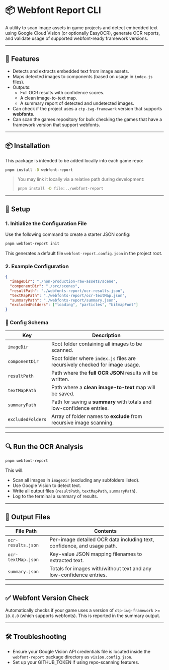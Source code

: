 # 📦 Webfont Report CLI

A utility to scan image assets in game projects and detect embedded text using Google Cloud Vision (or optionally EasyOCR), generate OCR reports, and validate usage of supported webfont-ready framework versions.

---

## 🚀 Features

- Detects and extracts embedded text from image assets.
- Maps detected images to components (based on usage in `index.js` files).
- Outputs:
  - Full OCR results with confidence scores.
  - A clean image-to-text map.
  - A summary report of detected and undetected images.
- Can check if the project uses a `ctp-iwg-framework` version that supports **webfonts**.
- Can scan the games repository for bulk checking the games that have a framework version that support webfonts.
---

## 📦 Installation

This package is intended to be added locally into each game repo:

```bash
pnpm install -D webfont-report
```

> You may link it locally via a relative path during development:
> ```bash
> pnpm install -D file:../webfont-report
> ```

---

## 🧪 Setup

### 1. Initialize the Configuration File

Use the following command to create a starter JSON config:

```bash
pnpm webfont-report init
```

This generates a default file `webfont-report.config.json` in the project root.

### 2. Example Configuration

```json
{
  "imageDir": "./non-production-raw-assets/scene",
  "componentDir": "./src/scenes",
  "resultPath": "./webfonts-report/ocr-results.json",
  "textMapPath": "./webfonts-report/ocr-textMap.json",
  "summaryPath": "./webfonts-report/summary.json",
  "excludedFolders": ["loading", "particles", "bitmapFont"]
}
```

### 📘 Config Schema

| Key             | Description                                                                 |
|------------------|-----------------------------------------------------------------------------|
| `imageDir`       | Root folder containing all images to be scanned.                           |
| `componentDir`   | Root folder where `index.js` files are recursively checked for image usage.|
| `resultPath`     | Path where the **full OCR JSON** results will be written.                  |
| `textMapPath`    | Path where a **clean image-to-text** map will be saved.                    |
| `summaryPath`    | Path for saving a **summary** with totals and low-confidence entries.      |
| `excludedFolders`| Array of folder names to **exclude** from recursive image scanning.        |

---

## 🔍 Run the OCR Analysis

```bash
pnpm webfont-report
```

This will:
- Scan all images in `imageDir` (excluding any subfolders listed).
- Use Google Vision to detect text.
- Write all output files (`resultPath`, `textMapPath`, `summaryPath`).
- Log to the terminal a summary of results.

---

## 📄 Output Files

| File Path         | Contents                                                                 |
|------------------|--------------------------------------------------------------------------|
| `ocr-results.json`| Per-image detailed OCR data including text, confidence, and usage path. |
| `ocr-textMap.json`| Key-value JSON mapping filenames to extracted text.                     |
| `summary.json`    | Totals for images with/without text and any low-confidence entries.     |

---

## ✅ Webfont Version Check

Automatically checks if your game uses a version of `ctp-iwg-framework` >= `10.8.0` (which supports webfonts). This is reported in the summary output.

---

## 🛠 Troubleshooting

- Ensure your Google Vision API credentials file is located inside the `webfont-report` package directory as `vision.config.json`.
- Set up your GITHUB_TOKEN if using repo-scanning features.
